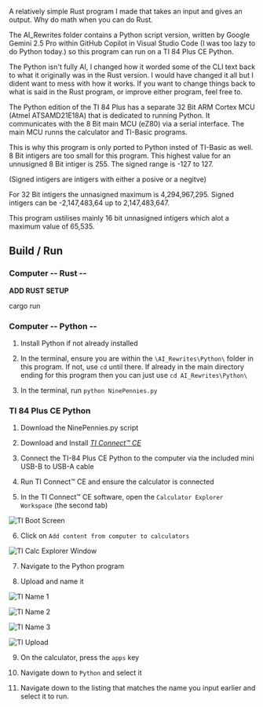 A relatively simple Rust program I made that takes an input and gives an output. Why do math when you can do Rust.

The AI_Rewrites folder contains a Python script version, written by Google Gemini 2.5 Pro within GitHub Copilot in Visual Studio Code (I was too lazy to do Python today.) so this program can run on a TI 84 Plus CE Python. 

The Python isn't fully AI, I changed how it worded some of the CLI text back to what it originally was in the Rust version. I would have changed it all but I dident want to mess with how it works. If you want to change things back to what is said in the Rust program, or improve either program, feel free to. 

The Python edition of the TI 84 Plus has a separate 32 Bit ARM Cortex MCU (Atmel ATSAMD21E18A) that is dedicated to running Python. It communicates with the 8 Bit main MCU (eZ80) via a serial interface. The main MCU runns the calculator and TI-Basic programs. 

This is why this program is only ported to Python insted of TI-Basic as well. 8 Bit intigers are too small for this program. This highest value for an unnusigned 8 Bit intiger is 255. The signed range is -127 to 127.

(Signed intigers are intigers with either a posive or a negitve)

For 32 Bit intigers the unnasigned maximum is 4,294,967,295. Signed intigers can be -2,147,483,64 up to 2,147,483,647. 

This program ustilises mainly 16 bit unnasigned intigers which alot a maximum value of 65,535.

## Build / Run

### Computer -- Rust --

**ADD RUST SETUP**

cargo run

### Computer -- Python --

1. Install Python if not already installed

2. In the terminal, ensure you are within the `\AI_Rewrites\Python\` folder in this program. If not, use `cd` until there. If already in the main directory ending for this program then you can just use `cd AI_Rewrites\Python\`

3. In the terminal, run `python NinePennies.py`

### TI 84 Plus CE Python

1. Download the NinePennies.py script

2. Download and Install *[TI Connect™ CE](https://education.ti.com/en/products/computer-software/ti-connect-ce-sw)*

3. Connect the TI-84 Plus CE Python to the computer via the included mini USB-B to USB-A cable

4. Run TI Connect™ CE and ensure the calculator is connected

5. In the TI Connect™ CE software, open the `Calculator Explorer Workspace` (the second tab)

![TI Boot Screen](https://github.com/ExoticDG/NinePennies/blob/9350548323f4c958fdde1adb9a7a95fa1c0e6b7c/assests/TI%20Connect%E2%84%A2%20CE%20Boot%20Screen.png)

6. Click on `Add content from computer to calculators`

![TI Calc Explorer Window](https://github.com/ExoticDG/NinePennies/blob/9350548323f4c958fdde1adb9a7a95fa1c0e6b7c/assests/TI%20Connect%E2%84%A2%20CE%20Cacl%20Exploror%20Window.png)

7. Navigate to the Python program

8. Upload and name it

![TI Name 1](https://github.com/ExoticDG/NinePennies/blob/9350548323f4c958fdde1adb9a7a95fa1c0e6b7c/assests/TI%20Connect%E2%84%A2%20CE%20Name.png)

![TI Name 2](https://github.com/ExoticDG/NinePennies/blob/9350548323f4c958fdde1adb9a7a95fa1c0e6b7c/assests/TI%20Connect%E2%84%A2%20CE%20Name%202.png)

![TI Name 3](https://github.com/ExoticDG/NinePennies/blob/9350548323f4c958fdde1adb9a7a95fa1c0e6b7c/assests/TI%20Connect%E2%84%A2%20CE%20Name%203.png)

![TI Upload](https://github.com/ExoticDG/NinePennies/blob/9350548323f4c958fdde1adb9a7a95fa1c0e6b7c/assests/TI%20Connect%E2%84%A2%20CE%20Upload.png)

9. On the calculator, press the `apps` key

10. Navigate down to `Python` and select it

11. Navigate down to the listing that matches the name you input earlier and select it to run.
